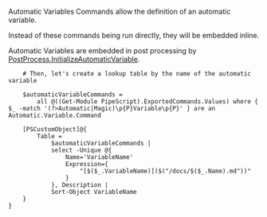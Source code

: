 Automatic Variables Commands allow the definition of an automatic variable.

Instead of these commands being run directly, they will be embedded inline.

Automatic Variables are embedded in post processing by [PostProcess.InitializeAutomaticVariable](docs/PostProcess.InitializeAutomaticVariable.md).

~~~PipeScript{
    # Then, let's create a lookup table by the name of the automatic variable
    
    $automaticVariableCommands = 
        all @((Get-Module PipeScript).ExportedCommands.Values) where { $_ -match '(?>Automatic|Magic)\p{P}Variable\p{P}' } are an Automatic.Variable.Command

    [PSCustomObject]@{
        Table = 
            $automaticVariableCommands |
            select -Unique @{
                Name='VariableName'
                Expression={
                    "[$($_.VariableName)]($("/docs/$($_.Name).md"))"
                }            
            }, Description |
            Sort-Object VariableName
    }
}
~~~
